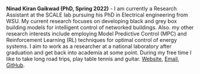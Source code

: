 **Ninad Kiran Gaikwad (PhD, Spring 2022)** - I am currently a Research Assistant at the SCALE lab pursuing his PhD in Electrical engineering from WSU. My current research focuses on developing black and grey box building models for intelligent control of networked buildings. Also. my other research interests include employing Model Predictive Control (MPC) and Reinforcement Learning (RL) techniques for optimal control of energy systems. I aim to work as a researcher at a national laboratory after graduation and get back into academia at some point. During my free time I like to take long road trips, play table tennis and guitar.  [Website](https://ninadkgaikwad.github.io/), [Email](mailto:saninad.gaikwad@wsu.edu), [GitHub](https://github.com/ninadkgaikwad).
